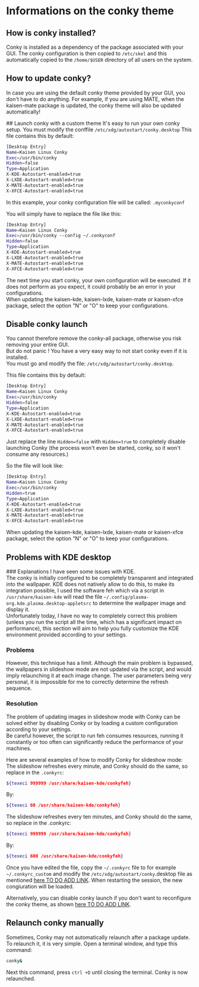 # Informations on the conky theme

## How is conky installed?
Conky is installed as a dependency of the package associated with your GUI. The conky configuration is then copied to `/etc/skel` and this automatically copied to the `/home/$USER` directory of all users on the system.  

## How to update conky?
In case you are using the default conky theme provided by your GUI, you don't have to do anything. For example, if you are using MATE, when the kaisen-mate package is updated, the conky theme will also be updated automatically!

## Launch conky with a custom theme
It's easy to run your own conky setup. You must modify the conffile `/etc/xdg/autostart/conky.desktop` This file contains this by default:

```bash
[Desktop Entry]
Name=Kaisen Linux Conky
Exec=/usr/bin/conky
Hidden=false
Type=Application
X-KDE-Autostart-enabled=true
X-LXDE-Autostart-enabled=true
X-MATE-Autostart-enabled=true
X-XFCE-Autostart-enabled=true
```

In this example, your conky configuration file will be called: `.myconkyconf`

You will simply have to replace the file like this:

```bash
[Desktop Entry]
Name=Kaisen Linux Conky
Exec=/usr/bin/conky --config ~/.conkyconf
Hidden=false
Type=Application
X-KDE-Autostart-enabled=true
X-LXDE-Autostart-enabled=true
X-MATE-Autostart-enabled=true
X-XFCE-Autostart-enabled=true
```

The next time you start conky, your own configuration will be executed. If it does not perform as you expect, it could probably be an error in your configurations.  
When updating the kaisen-kde, kaisen-lxde, kaisen-mate or kaisen-xfce package, select the option "N" or "O" to keep your configurations.

## Disable conky launch
You cannot therefore remove the conky-all package, otherwise you risk removing your entire GUI.  
But do not panic ! You have a very easy way to not start conky even if it is installed.  
You must go and modify the file: `/etc/xdg/autostart/conky.desktop`.  

This file contains this by default:

```bash
[Desktop Entry]
Name=Kaisen Linux Conky
Exec=/usr/bin/conky
Hidden=false
Type=Application
X-KDE-Autostart-enabled=true
X-LXDE-Autostart-enabled=true
X-MATE-Autostart-enabled=true
X-XFCE-Autostart-enabled=true
```

Just replace the line `Hidden=false` with `Hidden=true` to completely disable launching Conky (the process won't even be started, conky, so it won't consume any resources.)  

So the file will look like:

```bash
[Desktop Entry]
Name=Kaisen Linux Conky
Exec=/usr/bin/conky
Hidden=true
Type=Application
X-KDE-Autostart-enabled=true
X-LXDE-Autostart-enabled=true
X-MATE-Autostart-enabled=true
X-XFCE-Autostart-enabled=true
```

When updating the kaisen-kde, kaisen-lxde, kaisen-mate or kaisen-xfce package, select the option "N" or "O" to keep your configurations.  

## Problems with KDE desktop
### Explanations
I have seen some issues with KDE.  
The conky is initially configured to be completely transparent and integrated into the wallpaper. KDE does not natively allow to do this, to make its integration possible, I used the software feh which via a script in `/usr/share/kaisen-kde` will read the file `~/.config/plasma-org.kde.plasma.desktop-appletsrc` to determine the wallpaper image and display it.  
Unfortunately today, I have no way to completely correct this problem (unless you run the script all the time, which has a significant impact on performance), this section will aim to help you fully customize the KDE environment provided according to your settings.

### Problems
However, this technique has a limit. Although the main problem is bypassed, the wallpapers in slideshow mode are not updated via the script, and would imply relaunching it at each image change. The user parameters being very personal, it is impossible for me to correctly determine the refresh sequence.  

### Resolution
The problem of updating images in slideshow mode with Conky can be solved either by disabling Conky or by loading a custom configuration according to your settings.  
Be careful however, the script to run feh consumes resources, running it constantly or too often can significantly reduce the performance of your machines.  

Here are several examples of how to modify Conky for slideshow mode:
The slideshow refreshes every minute, and Conky should do the same, so replace in the `.conkyrc`:

```bash
${texeci 999999 /usr/share/kaisen-kde/conkyfeh}
```

By:

```bash
${texeci 60 /usr/share/kaisen-kde/conkyfeh}
```

The slideshow refreshes every ten minutes, and Conky should do the same, so replace in the .conkyrc:

```bash
${texeci 999999 /usr/share/kaisen-kde/conkyfeh}
```

By:

```bash
${texeci 600 /usr/share/kaisen-kde/conkyfeh}
```

Once you have edited the file, copy the `~/.conkyrc` file to for example `~/.conkyrc_custom` and modify the `/etc/xdg/autostart/conky`.desktop file as mentioned [here TO DO ADD LINK](#). When restarting the session, the new congiuration will be loaded.

Alternatively, you can disable conky launch if you don't want to reconfigure the conky theme, as shown [here TO DO ADD LINK](#).

## Relaunch conky manually
Sometimes, Conky may not automatically relaunch after a package update. To relaunch it, it is very simple. Open a terminal window, and type this command:  

```bash
conky&
```
Next this command, press `ctrl +D` until closing the terminal. Conky is now relaunched.